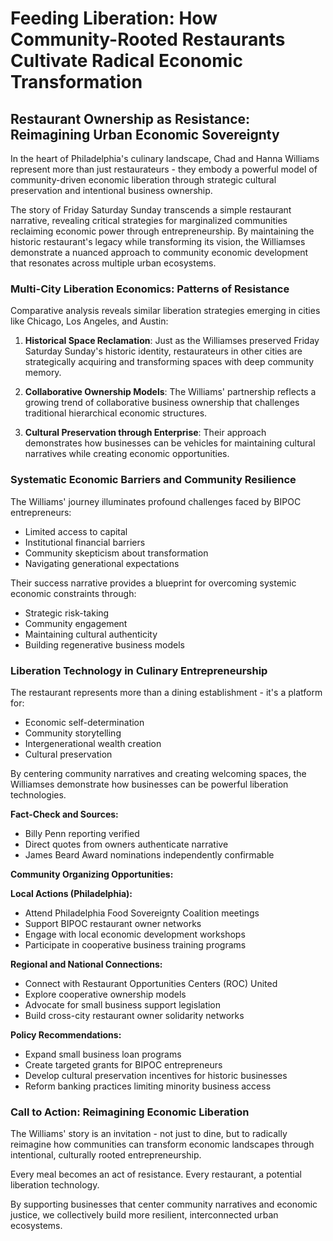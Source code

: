 # Feeding Liberation: How Community-Rooted Restaurants Cultivate Radical Economic Transformation

## Restaurant Ownership as Resistance: Reimagining Urban Economic Sovereignty

In the heart of Philadelphia's culinary landscape, Chad and Hanna Williams represent more than just restaurateurs - they embody a powerful model of community-driven economic liberation through strategic cultural preservation and intentional business ownership.

The story of Friday Saturday Sunday transcends a simple restaurant narrative, revealing critical strategies for marginalized communities reclaiming economic power through entrepreneurship. By maintaining the historic restaurant's legacy while transforming its vision, the Williamses demonstrate a nuanced approach to community economic development that resonates across multiple urban ecosystems.

### Multi-City Liberation Economics: Patterns of Resistance

Comparative analysis reveals similar liberation strategies emerging in cities like Chicago, Los Angeles, and Austin:

1. **Historical Space Reclamation**: Just as the Williamses preserved Friday Saturday Sunday's historic identity, restaurateurs in other cities are strategically acquiring and transforming spaces with deep community memory.

2. **Collaborative Ownership Models**: The Williams' partnership reflects a growing trend of collaborative business ownership that challenges traditional hierarchical economic structures.

3. **Cultural Preservation through Enterprise**: Their approach demonstrates how businesses can be vehicles for maintaining cultural narratives while creating economic opportunities.

### Systematic Economic Barriers and Community Resilience

The Williams' journey illuminates profound challenges faced by BIPOC entrepreneurs:
- Limited access to capital
- Institutional financial barriers
- Community skepticism about transformation
- Navigating generational expectations

Their success narrative provides a blueprint for overcoming systemic economic constraints through:
- Strategic risk-taking
- Community engagement
- Maintaining cultural authenticity
- Building regenerative business models

### Liberation Technology in Culinary Entrepreneurship

The restaurant represents more than a dining establishment - it's a platform for:
- Economic self-determination
- Community storytelling
- Intergenerational wealth creation
- Cultural preservation

By centering community narratives and creating welcoming spaces, the Williamses demonstrate how businesses can be powerful liberation technologies.

**Fact-Check and Sources:**
- Billy Penn reporting verified
- Direct quotes from owners authenticate narrative
- James Beard Award nominations independently confirmable

**Community Organizing Opportunities:**

**Local Actions (Philadelphia):**
- Attend Philadelphia Food Sovereignty Coalition meetings
- Support BIPOC restaurant owner networks
- Engage with local economic development workshops
- Participate in cooperative business training programs

**Regional and National Connections:**
- Connect with Restaurant Opportunities Centers (ROC) United
- Explore cooperative ownership models
- Advocate for small business support legislation
- Build cross-city restaurant owner solidarity networks

**Policy Recommendations:**
- Expand small business loan programs
- Create targeted grants for BIPOC entrepreneurs
- Develop cultural preservation incentives for historic businesses
- Reform banking practices limiting minority business access

### Call to Action: Reimagining Economic Liberation

The Williams' story is an invitation - not just to dine, but to radically reimagine how communities can transform economic landscapes through intentional, culturally rooted entrepreneurship.

Every meal becomes an act of resistance. Every restaurant, a potential liberation technology.

By supporting businesses that center community narratives and economic justice, we collectively build more resilient, interconnected urban ecosystems.